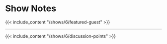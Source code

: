 # Show Notes

{{< include_content "/shows/6/featured-guest" >}}

---

{{< include_content "/shows/6/discussion-points" >}}
